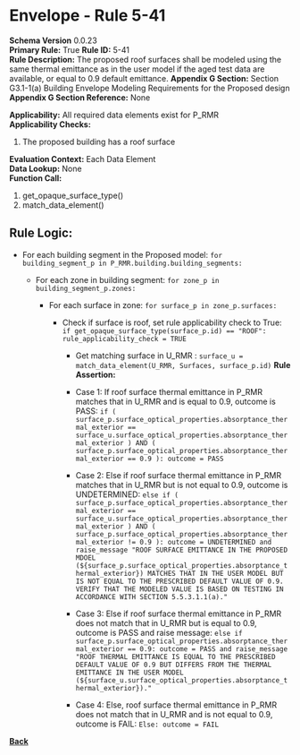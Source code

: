 # Envelope - Rule 5-41  
**Schema Version** 0.0.23  
**Primary Rule:** True
**Rule ID:** 5-41  
**Rule Description:** The proposed roof surfaces shall be modeled using the same thermal emittance as in the user model if the aged test data are available, or equal to 0.9 default emittance.
**Appendix G Section:** Section G3.1-1(a) Building Envelope Modeling Requirements for the Proposed design  
**Appendix G Section Reference:** None  

**Applicability:** All required data elements exist for P_RMR  
**Applicability Checks:**  
  1. The proposed building has a roof surface

**Evaluation Context:** Each Data Element  
**Data Lookup:** None  
**Function Call:**  

  1. get_opaque_surface_type()
  2. match_data_element()

## Rule Logic:  

- For each building segment in the Proposed model: ```for building_segment_p in P_RMR.building.building_segments:```

  - For each zone in building segment: ```for zone_p in building_segment_p.zones:```

    - For each surface in zone: ```for surface_p in zone_p.surfaces:```

        - Check if surface is roof, set rule applicability check to True: ```if get_opaque_surface_type(surface_p.id) == "ROOF": rule_applicability_check = TRUE```

          - Get matching surface in U_RMR : ```surface_u = match_data_element(U_RMR, Surfaces, surface_p.id)```
          **Rule Assertion:**  

          - Case 1: If roof surface thermal emittance in P_RMR matches that in U_RMR and is equal to 0.9, outcome is PASS: ```if ( surface_p.surface_optical_properties.absorptance_thermal_exterior == surface_u.surface_optical_properties.absorptance_thermal_exterior ) AND ( surface_p.surface_optical_properties.absorptance_thermal_exterior == 0.9 ):
            outcome = PASS```

          - Case 2: Else if roof surface thermal emittance in P_RMR matches that in U_RMR but is not equal to 0.9, outcome is UNDETERMINED: ```else if ( surface_p.surface_optical_properties.absorptance_thermal_exterior == surface_u.surface_optical_properties.absorptance_thermal_exterior ) AND ( surface_p.surface_optical_properties.absorptance_thermal_exterior != 0.9 ):
            outcome = UNDETERMINED and raise_message "ROOF SURFACE EMITTANCE IN THE PROPOSED MDOEL (${surface_p.surface_optical_properties.absorptance_thermal_exterior}) MATCHES THAT IN THE USER MODEL BUT IS NOT EQUAL TO THE PRESCRIBED DEFAULT VALUE OF 0.9. VERIFY THAT THE MODELED VALUE IS BASED ON TESTING IN ACCORDANCE WITH SECTION 5.5.3.1.1(a)."```

          - Case 3: Else if roof surface thermal emittance in P_RMR does not match that in U_RMR but is equal to 0.9, outcome is PASS and raise message: ```else if surface_p.surface_optical_properties.absorptance_thermal_exterior == 0.9:
            outcome = PASS and raise_message "ROOF THERMAL EMITTANCE IS EQUAL TO THE PRESCRIBED DEFAULT VALUE OF 0.9 BUT DIFFERS FROM THE THERMAL EMITTANCE IN THE USER MODEL (${surface_u.surface_optical_properties.absorptance_thermal_exterior})."```

          - Case 4: Else, roof surface thermal emittance in P_RMR does not match that in U_RMR and is not equal to 0.9, outcome is FAIL: ```Else: outcome = FAIL```

**[Back](../_toc.md)**
